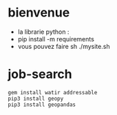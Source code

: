 # bienvenue 
- la librarie python :
- pip install -m requirements 
- vous pouvez faire sh ./mysite.sh 

# job-search
 ````
gem install watir addressable
pip3 install geopy
pip3 install geopandas

````
